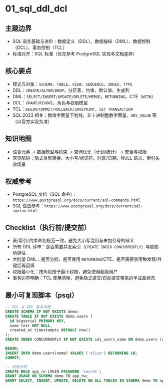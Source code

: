 ﻿# 01_sql_ddl_dcl

## 主题边界

- SQL 语言基础与进阶：数据定义（DDL）、数据操纵（DML）、数据控制（DCL）、事务控制（TCL）
- 标准对齐：SQL 标准（优先参考 PostgreSQL 实现与文档差异）
  
## 核心要点

- 模式与对象：`SCHEMA`、`TABLE`、`VIEW`、`SEQUENCE`、`INDEX`、`TYPE`
- DDL：`CREATE/ALTER/DROP`，分区表、约束、默认值、生成列
- DML：`SELECT/INSERT/UPDATE/DELETE/MERGE`，`RETURNING`，CTE（`WITH`）
- DCL：`GRANT/REVOKE`，角色与权限模型
- TCL：`BEGIN/COMMIT/ROLLBACK/SAVEPOINT`，`SET TRANSACTION`
- SQL:2023 相关：数值字面量下划线、非十进制整数字面量、`ANY_VALUE` 等（以官方实现为准）

## 知识地图

- 语言元素 → 数据模型与约束 → 查询优化（计划/统计）→ 安全与权限
- 常见陷阱：隐式类型转换、大小写/标识符、时区/日期、NULL 语义、索引失效场景

## 权威参考

- PostgreSQL 文档（SQL 命令）：`https://www.postgresql.org/docs/current/sql-commands.html`
- SQL 语法参考：`https://www.postgresql.org/docs/current/sql-syntax.html`

## Checklist（执行前/提交前）
- 表/索引/约束命名规范一致，避免大小写混用与未加引号的歧义
- 所有 DDL 评审：是否需要并发索引（`CREATE INDEX CONCURRENTLY`）与锁影响评估
- 大批量 DML：是否分批、是否使用 `RETURNING`/CTE、是否需要禁用触发器/外键后再回填
- 权限最小化：按角色授予最小权限，避免使用超级用户
- 事务边界明确：TCL 使用清晰，避免隐式提交/自动提交带来的半成品状态

## 最小可复现脚本（psql）
```sql
-- DDL 与 DML 基本流程
CREATE SCHEMA IF NOT EXISTS demo;
CREATE TABLE IF NOT EXISTS demo.users (
  id bigserial PRIMARY KEY,
  name text NOT NULL,
  created_at timestamptz DEFAULT now()
);
CREATE INDEX CONCURRENTLY IF NOT EXISTS idx_users_name ON demo.users (name);

BEGIN;
INSERT INTO demo.users(name) VALUES ('alice') RETURNING id;
COMMIT;

-- 权限示例
CREATE ROLE app_rw LOGIN PASSWORD 'secret';
GRANT USAGE ON SCHEMA demo TO app_rw;
GRANT SELECT, INSERT, UPDATE, DELETE ON ALL TABLES IN SCHEMA demo TO app_rw;
```
